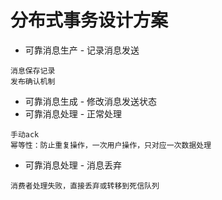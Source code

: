 # 分布式事务设计方案
- 可靠消息生产 - 记录消息发送
~~~
消息保存记录
发布确认机制
~~~
- 可靠消息生成 - 修改消息发送状态
- 可靠消息处理 - 正常处理
~~~
手动ack
幂等性：防止重复操作，一次用户操作，只对应一次数据处理
~~~
- 可靠消息处理 - 消息丢弃
~~~
消费者处理失败，直接丢弃或转移到死信队列
~~~
